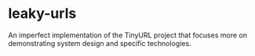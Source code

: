# leaky-urls
An imperfect implementation of the TinyURL project that focuses more on demonstrating system design and specific technologies.

